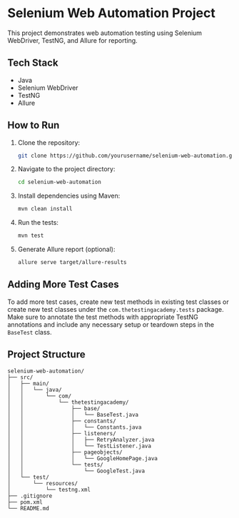 # Selenium Web Automation Project

This project demonstrates web automation testing using Selenium WebDriver, TestNG, and Allure for reporting.

## Tech Stack

- Java
- Selenium WebDriver
- TestNG
- Allure

## How to Run

1. Clone the repository:

   ```bash
   git clone https://github.com/yourusername/selenium-web-automation.git
   ```

2. Navigate to the project directory:

   ```bash
   cd selenium-web-automation
   ```

3. Install dependencies using Maven:

   ```bash
   mvn clean install
   ```

4. Run the tests:

   ```bash
   mvn test
   ```

5. Generate Allure report (optional):

   ```bash
   allure serve target/allure-results
   ```

## Adding More Test Cases

To add more test cases, create new test methods in existing test classes or create new test classes under the `com.thetestingacademy.tests` package. Make sure to annotate the test methods with appropriate TestNG annotations and include any necessary setup or teardown steps in the `BaseTest` class.

## Project Structure

```
selenium-web-automation/
├── src/
│   ├── main/
│   │   └── java/
│   │       └── com/
│   │           └── thetestingacademy/
│   │               ├── base/
│   │               │   └── BaseTest.java
│   │               ├── constants/
│   │               │   └── Constants.java
│   │               ├── listeners/
│   │               │   ├── RetryAnalyzer.java
│   │               │   └── TestListener.java
│   │               ├── pageobjects/
│   │               │   └── GoogleHomePage.java
│   │               └── tests/
│   │                   └── GoogleTest.java
│   └── test/
│       └── resources/
│           └── testng.xml
├── .gitignore
├── pom.xml
└── README.md
```

